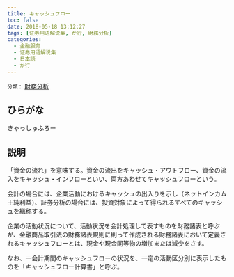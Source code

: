 ```yaml
---
title: キャッシュフロー
toc: false
date: 2018-05-18 13:12:27
tags: [证券用语解说集, か行, 財務分析]
categories:
  - 金融服务
  - 证券用语解说集
  - 日本語
  - か行
---
```


`分類：` [財務分析](/tags/財務分析/)

## ひらがな

きゃっしゅふろー

## 説明

「資金の流れ」を意味する。資金の流出をキャッシュ・アウトフロー、資金の流入をキャッシュ・インフローといい、両方あわせてキャッシュフローという。

会計の場合には、企業活動におけるキャッシュの出入りを示し（ネットインカム＋純利益）、証券分析の場合には、投資対象によって得られるすべてのキャッシュを総称する。

企業の活動状況について、活動状況を会計処理して表すものを財務諸表と呼ぶが、金融商品取引法の財務諸表規則に則って作成される財務諸表において定義されるキャッシュフローとは、現金や現金同等物の増加または減少をさす。

なお、一会計期間のキャッシュフローの状況を、一定の活動区分別に表示したものを「キャッシュフロー計算書」と呼ぶ。

